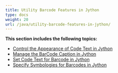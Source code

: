 ```yaml
---
title: Utility Barcode Features in Jython
type: docs
weight: 20
url: /java/utility-barcode-features-in-jython/
---
```


**This section includes the following topics:**

- [Control the Appearance of Code Text in Jython](/barcode/java/control-the-appearance-of-code-text-in-jython-html/)
- [Manage the BarCode Caption in Jython](/barcode/java/manage-the-barcode-caption-in-jython-html/)
- [Set Code Text for Barcode in Jython](/barcode/java/set-code-text-for-barcode-in-jython-html/)
- [Specify Symbologies for Barcodes in Jython](/barcode/java/specify-symbologies-for-barcodes-in-jython-html/)
